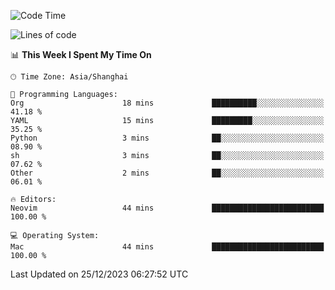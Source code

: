 <!--START_SECTION:waka-->
![Code Time](http://img.shields.io/badge/Code%20Time-1%2C767%20hrs%2051%20mins-blue)

![Lines of code](https://img.shields.io/badge/From%20Hello%20World%20I%27ve%20Written-286.0%20thousand%20lines%20of%20code-blue)

📊 **This Week I Spent My Time On** 

```text
🕑︎ Time Zone: Asia/Shanghai

💬 Programming Languages: 
Org                      18 mins             ██████████░░░░░░░░░░░░░░░   41.18 % 
YAML                     15 mins             █████████░░░░░░░░░░░░░░░░   35.25 % 
Python                   3 mins              ██░░░░░░░░░░░░░░░░░░░░░░░   08.90 % 
sh                       3 mins              ██░░░░░░░░░░░░░░░░░░░░░░░   07.62 % 
Other                    2 mins              ██░░░░░░░░░░░░░░░░░░░░░░░   06.01 % 

🔥 Editors: 
Neovim                   44 mins             █████████████████████████   100.00 % 

💻 Operating System: 
Mac                      44 mins             █████████████████████████   100.00 % 
```


 Last Updated on 25/12/2023 06:27:52 UTC
<!--END_SECTION:waka-->
